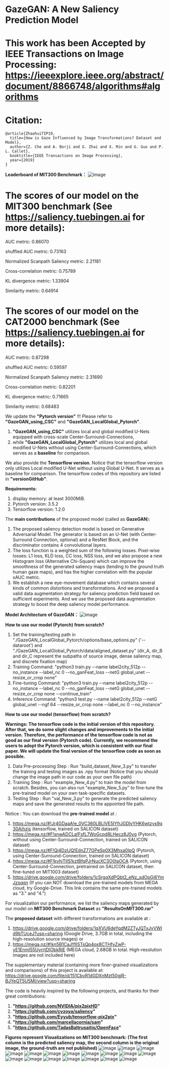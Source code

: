 # GazeGAN: A New Saliency Prediction Model 

# This work has been Accepted by IEEE Transactions on Image Processing: https://ieeexplore.ieee.org/abstract/document/8866748/algorithms#algorithms


# Citation:

```
@article{ZhaohuiTIP19,
  title={How is Gaze Influenced by Image Transformations? Dataset and Model},
  author={Z. Che and A. Borji and G. Zhai and X. Min and G. Guo and P. L. Callet},  
  booktitle={IEEE Transactions on Image Processing},
  year={2019}
}
```

**Leaderboard of MIT300 Benchmark：**
![image](https://github.com/CZHQuality/Sal-CFS-GAN/blob/master/mit300.jpg)

# The scores of our model on the MIT300 benchmark (See https://saliency.tuebingen.ai for more details):

AUC metric: 0.86070

shuffled AUC metric: 0.73163

Normalized Scanpath Saliency metric: 2.21181

Cross-correlation metric: 0.75789

KL divergence metric: 1.33904

Similarity metric: 0.64914

# The scores of our model on the CAT2000 benchmark (See https://saliency.tuebingen.ai for more details):

AUC metric: 0.87298

shuffled AUC metric: 0.59597

Normalized Scanpath Saliency metric: 2.31690

Cross-correlation metric: 0.82201

KL divergence metric: 0.71665

Similarity metric: 0.68483




We update the  **"Pytorch version"** !!! Please refer to **"GazeGAN_using_CSC"** and **"GazeGAN_LocalGlobal_Pytorch"**.
1. **"GazeGAN_using_CSC"** utilizes local and global modified U-Nets equipped with cross-scale Center-Surround-Connections, 
2. while **"GazeGAN_LocalGlobal_Pytorch"** utilizes local and global modified U-Nets without using Center-Surround-Connections, which serves as a **baseline** for comparison.

We also provide the **Tensorflow version**. Notice that the tensorflow version only utilizes Local modified U-Net without using Global U-Net.
It serves as a baseline for comparison.
The tensorflow codes of this repository are listed in **"versionGitHub"**.

**Requirements:**
1. display memory: at least 3000MiB.
2. Pytorch version: 3.5.2
3. Tensorflow version: 1.2.0

The **main contributions** of the proposed model (called as **GazeGAN**):
1. The proposed saliency detection model is based on Generative Adversarial Model. The generator is based on an U-Net (with Center-Surround Connection, optional) and a ResNet Block, and the discriminator contains 4 convolutional layers. 
2. The loss function is a weighted sum of the following losses. Pixel-wise losses: L1 loss, KLD loss, CC loss, NSS loss, and we also propose a new  Histogram loss (Alternative Chi-Square) which can improve the smoothness of the generated saliency maps (tending to the ground truth human gaze maps), and has the higher correlation with the popular sAUC metric.
3. We establish a new eye-movement database which contains several kinds of common distortions and transformations. And we proposed a valid data augmentation strategy for saliency prediction field based on sufficient experiments. And we use the proposed data augmentation strategy to boost the deep saliency model performance.


**Model Architecture of GazeGAN：**
![image](https://github.com/CZHQuality/Sal-CFS-GAN/blob/master/ModelArchi11.jpg)

 
**How to use our model (Pytorch) from scratch?**
1. Set the training/testing path in "./GazeGAN_LocalGlobal_Pytorch/options/base_options.py" ('--dataroot') and "./GazeGAN_LocalGlobal_Pytorch/data/aligned_dataset.py" (dir_A, dir_B and dir_C represent the subpaths of source image, dense saliency map, and discrete fixation map)
2. Training Command: "python3 train.py --name label2city_512p --no_instance --label_nc 0 --no_ganFeat_loss --netG global_unet --resize_or_crop none"
3. Fine-tuning Command: "python3 train.py --name label2city_512p --no_instance --label_nc 0 --no_ganFeat_loss --netG global_unet --resize_or_crop none --continue_train"
4. Inference Command: "python3 test.py --name label2city_512p --netG global_unet --ngf 64 --resize_or_crop none --label_nc 0 --no_instance"

**How to use our model (tensorflow) from scratch?**

**Warnings: The tensorflow code is the initial version of this repository. After that, we do some slight changes and improvements to the initial version. Therefore, the performance of the tensorflow code is not as good as our final version (Pytorch code). Currently, we recommend the users to adopt the Pytorch version, which is consistent with our final paper. We will update the final version of the tensorflow code as soon as possible.**

1. Data Pre-processing Step : Run "build_dataset_New_3.py" to transfer the training and testing images as .npy format (Notice that you should change the image path in our code as your own file path)
2. Training Step : Run "example_New_4.py" to train the model from scratch. Besides, you can also run "example_New_5.py" to fine-tune the pre-trained model on your own task-specific datasets.
3. Testing Step : Run "val_New_3.py" to generate the predicted saliency maps and save the generated results to the appointed file path.

Notice : You can download the **pre-trained model** at : 

1. https://mega.nz/#!Jr4GDaaA!e_0VC360LBLIVE5lYfrJGDlvYHK6wtzys9q30Aihzjs (tensorflow, trained on SALICON dataset)
2. https://mega.nz/#F!snwADCLa!FsfL7WoGcpd8LHecz8J0vg (Pytorch, without using Center-Surround-Connection,  trained on SALICON dataset)
3. https://mega.nz/#F!Qj4DzIJQ!EdnZ77GPeSp0X3Mhxa0lpQ (Pytorch, using Center-Surround-Connection,  trained on SALICON dataset)
4. https://mega.nz/#F!kyhjTIIS!kztBfqPJrNucXC3O0IaOCA (Pytorch, using Center-Surround-Connection,  pretrained on SALICON dataset, then fine-tuned on MIT1003 dataset)
5. https://drive.google.com/drive/folders/1cSrgqXdPQbt2_eNz_sdOpGj6YmJzsqqn (If you can NOT download the pre-trained models from MEGA cloud, try Google-Drive. This link contains the same pre-trained models as "3." and "4.")

For visualization our performance, we list the saliency maps generated by our model on **MIT300 Benchmark Dataset** as **"ResultsOnMIT300.rar"**

The **proposed dataset** with different transformations are available at : 
1. https://drive.google.com/drive/folders/1qXVU6deYqdM2ZTyJQTxJyVWId9bTUceJ?usp=sharing    (Google Drive, 3.7GB in total, including the high-resolution source images)
or
2. https://mega.nz/#!kn5B1CaJ!fIISTsQp4ox8CTHfyZwP-yE1Enml55UyrrtDlObkRlE    (MEGA cloud, 2.68GB in total. High-resolution images are not included here)



The supplementary material (containing more finer-grained visualizations and comparisons) of this project is available at: 
https://drive.google.com/file/d/151CbvR1dGDXnMzt50gjR-BJYeQT5U5Ml/view?usp=sharing

The code is heavily inspired by the following projects, and thanks for their great contributions:

1. **"https://github.com/NVIDIA/pix2pixHD"**
2. **"https://github.com/cvzoya/saliency"** 
3. **"https://github.com/Eyyub/tensorflow-pix2pix"** 
4. **"https://github.com/marcellacornia/sam"**   
5. **"https://github.com/TadasBaltrusaitis/OpenFace"**

**Figures represent Visualizations on MIT300 benchmark: (The first column is the predicted saliency map, the second column is the original image, the ground-truth are not published)**
![image](https://github.com/CZHQuality/Sal-CFS-GAN/blob/master/Screenshot_1.jpg)
![image](https://github.com/CZHQuality/Sal-CFS-GAN/blob/master/Screenshot_2.jpg)
![image](https://github.com/CZHQuality/Sal-CFS-GAN/blob/master/Screenshot_3.jpg)
![image](https://github.com/CZHQuality/Sal-CFS-GAN/blob/master/Screenshot_4.jpg)
![image](https://github.com/CZHQuality/Sal-CFS-GAN/blob/master/Screenshot_6.jpg)
![image](https://github.com/CZHQuality/Sal-CFS-GAN/blob/master/Screenshot_7.jpg)
![image](https://github.com/CZHQuality/Sal-CFS-GAN/blob/master/Screenshot_8.jpg)
![image](https://github.com/CZHQuality/Sal-CFS-GAN/blob/master/Screenshot_9.jpg)
![image](https://github.com/CZHQuality/Sal-CFS-GAN/blob/master/Screenshot_10.jpg)
![image](https://github.com/CZHQuality/Sal-CFS-GAN/blob/master/Screenshot_11.jpg)
![image](https://github.com/CZHQuality/Sal-CFS-GAN/blob/master/Screenshot_12.jpg)
![image](https://github.com/CZHQuality/Sal-CFS-GAN/blob/master/Screenshot_13.jpg)
![image](https://github.com/CZHQuality/Sal-CFS-GAN/blob/master/Screenshot_14.jpg)
![image](https://github.com/CZHQuality/Sal-CFS-GAN/blob/master/Screenshot_15.jpg)
![image](https://github.com/CZHQuality/Sal-CFS-GAN/blob/master/Screenshot_16.jpg)
![image](https://github.com/CZHQuality/Sal-CFS-GAN/blob/master/Screenshot_17.jpg)
![image](https://github.com/CZHQuality/Sal-CFS-GAN/blob/master/Screenshot_18.jpg)
![image](https://github.com/CZHQuality/Sal-CFS-GAN/blob/master/Screenshot_19.jpg)

 
